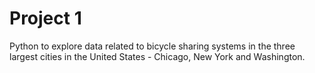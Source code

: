 # Project 1

Python to explore data related to bicycle sharing systems in the three largest cities in the United States - Chicago, New York and Washington.